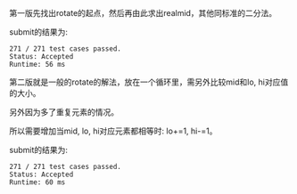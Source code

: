 第一版先找出rotate的起点，然后再由此求出realmid，其他同标准的二分法。

submit的结果为:
```
271 / 271 test cases passed.
Status: Accepted
Runtime: 56 ms
```

第二版就是一般的rotate的解法，放在一个循环里，需另外比较mid和lo, hi对应值的大小。

另外因为多了重复元素的情况。

所以需要增加当mid, lo, hi对应元素都相等时: lo+=1, hi-=1。


submit的结果为:
```
271 / 271 test cases passed.
Status: Accepted
Runtime: 60 ms
```
